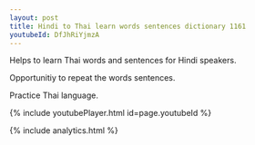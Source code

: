 ```yaml
---
layout: post
title: Hindi to Thai learn words sentences dictionary 1161 
youtubeId: DfJhRiYjmzA
---
```

 
 
Helps to learn Thai words and sentences for Hindi speakers.

Opportunitiy to repeat the words sentences. 

Practice Thai language. 
 
{% include youtubePlayer.html id=page.youtubeId %}
 
 
{% include analytics.html %}